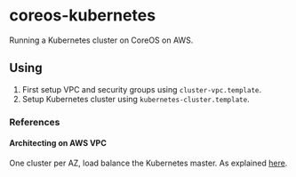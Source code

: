 # coreos-kubernetes
Running a Kubernetes cluster on CoreOS on AWS.

## Using
1. First setup VPC and security groups using `cluster-vpc.template`.
2. Setup Kubernetes cluster using `kubernetes-cluster.template`.

### References

#### Architecting on AWS VPC
One cluster per AZ, load balance the Kubernetes master. As explained [here](https://github.com/GoogleCloudPlatform/kubernetes/issues/3604).
